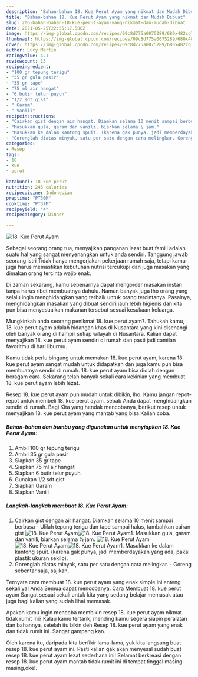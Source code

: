 ```yaml
---
description: "Bahan-bahan 18. Kue Perut Ayam yang nikmat dan Mudah Dibuat"
title: "Bahan-bahan 18. Kue Perut Ayam yang nikmat dan Mudah Dibuat"
slug: 206-bahan-bahan-18-kue-perut-ayam-yang-nikmat-dan-mudah-dibuat
date: 2021-05-25T22:55:17.586Z
image: https://img-global.cpcdn.com/recipes/09c8d775a0075289/680x482cq70/18-kue-perut-ayam-foto-resep-utama.jpg
thumbnail: https://img-global.cpcdn.com/recipes/09c8d775a0075289/680x482cq70/18-kue-perut-ayam-foto-resep-utama.jpg
cover: https://img-global.cpcdn.com/recipes/09c8d775a0075289/680x482cq70/18-kue-perut-ayam-foto-resep-utama.jpg
author: Lucy Martin
ratingvalue: 4.1
reviewcount: 13
recipeingredient:
- "100 gr tepung terigu"
- "35 gr gula pasir"
- "35 gr tape"
- "75 ml air hangat"
- "6 butir telur puyuh"
- "1/2 sdt gist"
- " Garam"
- " Vanili"
recipeinstructions:
- "Cairkan gist dengan air hangat. Diamkan selama 10 menit sampai berbusa Ulilah tepung terigu dan tape sampai halus, tambahkan cairan gist"
- "Masukkan gula, garam dan vanili, biarkan selama ½ jam."
- "Masukkan ke dalam kantong spuit. (karena gak punya, jadi memberdayakan yang ada, pakai plastik ukuran sekilo)."
- "Gorenglah diatas minyak, satu per satu dengan cara melingkar. Goreng sebentar saja, sajikan."
categories:
- Resep
tags:
- 18
- kue
- perut

katakunci: 18 kue perut 
nutrition: 245 calories
recipecuisine: Indonesian
preptime: "PT30M"
cooktime: "PT37M"
recipeyield: "4"
recipecategory: Dinner

---
```



![18. Kue Perut Ayam](https://img-global.cpcdn.com/recipes/09c8d775a0075289/680x482cq70/18-kue-perut-ayam-foto-resep-utama.jpg)

Sebagai seorang orang tua, menyajikan panganan lezat buat famili adalah suatu hal yang sangat menyenangkan untuk anda sendiri. Tanggung jawab seorang istri Tidak hanya mengerjakan pekerjaan rumah saja, tetapi kamu juga harus memastikan kebutuhan nutrisi tercukupi dan juga masakan yang dimakan orang tercinta wajib enak.

Di zaman  sekarang, kamu sebenarnya dapat mengorder masakan instan tanpa harus ribet membuatnya dahulu. Namun banyak juga lho orang yang selalu ingin menghidangkan yang terbaik untuk orang tercintanya. Pasalnya, menghidangkan masakan yang dibuat sendiri jauh lebih higienis dan kita pun bisa menyesuaikan makanan tersebut sesuai kesukaan keluarga. 



Mungkinkah anda seorang penikmat 18. kue perut ayam?. Tahukah kamu, 18. kue perut ayam adalah hidangan khas di Nusantara yang kini disenangi oleh banyak orang di hampir setiap wilayah di Nusantara. Kalian dapat menyajikan 18. kue perut ayam sendiri di rumah dan pasti jadi camilan favoritmu di hari liburmu.

Kamu tidak perlu bingung untuk memakan 18. kue perut ayam, karena 18. kue perut ayam sangat mudah untuk didapatkan dan juga kamu pun bisa membuatnya sendiri di rumah. 18. kue perut ayam bisa diolah dengan beragam cara. Sekarang telah banyak sekali cara kekinian yang membuat 18. kue perut ayam lebih lezat.

Resep 18. kue perut ayam pun mudah untuk dibikin, lho. Kamu jangan repot-repot untuk membeli 18. kue perut ayam, sebab Anda dapat menghidangkan sendiri di rumah. Bagi Kita yang hendak mencobanya, berikut resep untuk menyajikan 18. kue perut ayam yang mantab yang bisa Kalian coba.

<!--inarticleads1-->

##### Bahan-bahan dan bumbu yang digunakan untuk menyiapkan 18. Kue Perut Ayam:

1. Ambil 100 gr tepung terigu
1. Ambil 35 gr gula pasir
1. Siapkan 35 gr tape
1. Siapkan 75 ml air hangat
1. Siapkan 6 butir telur puyuh
1. Gunakan 1/2 sdt gist
1. Siapkan  Garam
1. Siapkan  Vanili




<!--inarticleads2-->

##### Langkah-langkah membuat 18. Kue Perut Ayam:

1. Cairkan gist dengan air hangat. Diamkan selama 10 menit sampai berbusa - Ulilah tepung terigu dan tape sampai halus, tambahkan cairan gist
<img src="https://img-global.cpcdn.com/steps/4fbf307ed9310fb4/160x128cq70/18-kue-perut-ayam-langkah-memasak-1-foto.jpg" alt="18. Kue Perut Ayam"><img src="https://img-global.cpcdn.com/steps/fc70123e8fae1e48/160x128cq70/18-kue-perut-ayam-langkah-memasak-1-foto.jpg" alt="18. Kue Perut Ayam">1. Masukkan gula, garam dan vanili, biarkan selama ½ jam.
<img src="https://img-global.cpcdn.com/steps/ad29be0415bfe6bf/160x128cq70/18-kue-perut-ayam-langkah-memasak-2-foto.jpg" alt="18. Kue Perut Ayam"><img src="https://img-global.cpcdn.com/steps/70526fc75c8c5829/160x128cq70/18-kue-perut-ayam-langkah-memasak-2-foto.jpg" alt="18. Kue Perut Ayam"><img src="https://img-global.cpcdn.com/steps/ce0c4754f0823934/160x128cq70/18-kue-perut-ayam-langkah-memasak-2-foto.jpg" alt="18. Kue Perut Ayam">1. Masukkan ke dalam kantong spuit. (karena gak punya, jadi memberdayakan yang ada, pakai plastik ukuran sekilo).
1. Gorenglah diatas minyak, satu per satu dengan cara melingkar. - Goreng sebentar saja, sajikan.




Ternyata cara membuat 18. kue perut ayam yang enak simple ini enteng sekali ya! Anda Semua dapat mencobanya. Cara Membuat 18. kue perut ayam Sangat sesuai sekali untuk kita yang sedang belajar memasak atau juga bagi kalian yang sudah lihai memasak.

Apakah kamu ingin mencoba membikin resep 18. kue perut ayam nikmat tidak rumit ini? Kalau kamu tertarik, mending kamu segera siapin peralatan dan bahannya, setelah itu bikin deh Resep 18. kue perut ayam yang enak dan tidak rumit ini. Sangat gampang kan. 

Oleh karena itu, daripada kita berfikir lama-lama, yuk kita langsung buat resep 18. kue perut ayam ini. Pasti kalian gak akan menyesal sudah buat resep 18. kue perut ayam lezat sederhana ini! Selamat berkreasi dengan resep 18. kue perut ayam mantab tidak rumit ini di tempat tinggal masing-masing,oke!.

